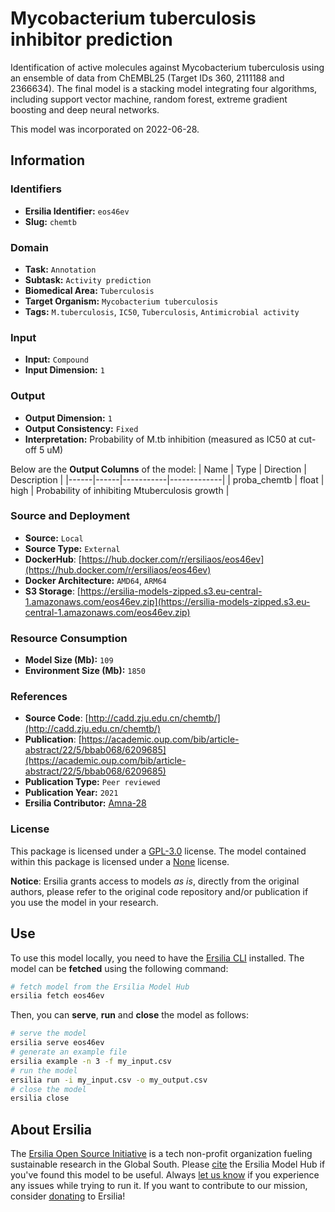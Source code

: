 # Mycobacterium tuberculosis inhibitor prediction

Identification of active molecules against Mycobacterium tuberculosis using an ensemble of data from ChEMBL25 (Target IDs 360, 2111188 and 2366634). The final model is a stacking model integrating four algorithms, including support vector machine, random forest, extreme gradient boosting and deep neural networks.

This model was incorporated on 2022-06-28.

## Information
### Identifiers
- **Ersilia Identifier:** `eos46ev`
- **Slug:** `chemtb`

### Domain
- **Task:** `Annotation`
- **Subtask:** `Activity prediction`
- **Biomedical Area:** `Tuberculosis`
- **Target Organism:** `Mycobacterium tuberculosis`
- **Tags:** `M.tuberculosis`, `IC50`, `Tuberculosis`, `Antimicrobial activity`

### Input
- **Input:** `Compound`
- **Input Dimension:** `1`

### Output
- **Output Dimension:** `1`
- **Output Consistency:** `Fixed`
- **Interpretation:** Probability of M.tb inhibition (measured as IC50 at cut-off 5 uM)

Below are the **Output Columns** of the model:
| Name | Type | Direction | Description |
|------|------|-----------|-------------|
| proba_chemtb | float | high | Probability of inhibiting Mtuberculosis growth |


### Source and Deployment
- **Source:** `Local`
- **Source Type:** `External`
- **DockerHub**: [https://hub.docker.com/r/ersiliaos/eos46ev](https://hub.docker.com/r/ersiliaos/eos46ev)
- **Docker Architecture:** `AMD64`, `ARM64`
- **S3 Storage**: [https://ersilia-models-zipped.s3.eu-central-1.amazonaws.com/eos46ev.zip](https://ersilia-models-zipped.s3.eu-central-1.amazonaws.com/eos46ev.zip)

### Resource Consumption
- **Model Size (Mb):** `109`
- **Environment Size (Mb):** `1850`


### References
- **Source Code**: [http://cadd.zju.edu.cn/chemtb/](http://cadd.zju.edu.cn/chemtb/)
- **Publication**: [https://academic.oup.com/bib/article-abstract/22/5/bbab068/6209685](https://academic.oup.com/bib/article-abstract/22/5/bbab068/6209685)
- **Publication Type:** `Peer reviewed`
- **Publication Year:** `2021`
- **Ersilia Contributor:** [Amna-28](https://github.com/Amna-28)

### License
This package is licensed under a [GPL-3.0](https://github.com/ersilia-os/ersilia/blob/master/LICENSE) license. The model contained within this package is licensed under a [None](LICENSE) license.

**Notice**: Ersilia grants access to models _as is_, directly from the original authors, please refer to the original code repository and/or publication if you use the model in your research.


## Use
To use this model locally, you need to have the [Ersilia CLI](https://github.com/ersilia-os/ersilia) installed.
The model can be **fetched** using the following command:
```bash
# fetch model from the Ersilia Model Hub
ersilia fetch eos46ev
```
Then, you can **serve**, **run** and **close** the model as follows:
```bash
# serve the model
ersilia serve eos46ev
# generate an example file
ersilia example -n 3 -f my_input.csv
# run the model
ersilia run -i my_input.csv -o my_output.csv
# close the model
ersilia close
```

## About Ersilia
The [Ersilia Open Source Initiative](https://ersilia.io) is a tech non-profit organization fueling sustainable research in the Global South.
Please [cite](https://github.com/ersilia-os/ersilia/blob/master/CITATION.cff) the Ersilia Model Hub if you've found this model to be useful. Always [let us know](https://github.com/ersilia-os/ersilia/issues) if you experience any issues while trying to run it.
If you want to contribute to our mission, consider [donating](https://www.ersilia.io/donate) to Ersilia!
